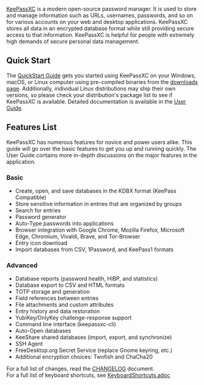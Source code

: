 [KeePassXC](https://keepassxc.org) is a modern open-source password manager. It is used to store and manage information such as URLs, usernames, passwords, and so on for various accounts on your web and desktop applications. KeePassXC stores all data in an encrypted database format while still providing secure access to that information. KeePassXC is helpful for people with extremely high demands of secure personal data management.

## Quick Start
The [QuickStart Guide](https://keepassxc.org/docs/KeePassXC_GettingStarted.html) gets you started using KeePassXC on your Windows, macOS, or Linux computer using pre-compiled binaries from the [downloads page](https://keepassxc.org/download). Additionally, individual Linux distributions may ship their own versions, so please check your distribution's package list to see if KeePassXC is available. Detailed documentation is available in the [User Guide](https://keepassxc.org/docs/KeePassXC_UserGuide.html).

## Features List
KeePassXC has numerous features for novice and power users alike. This guide will go over the basic features to get you up and running quickly. The User Guide contains more in-depth discussions on the major features in the application.

### Basic
* Create, open, and save databases in the KDBX format (KeePass Compatible)
* Store sensitive information in entries that are organized by groups
* Search for entries
* Password generator
* Auto-Type passwords into applications
* Browser integration with Google Chrome, Mozilla Firefox, Microsoft Edge, Chromium, Vivaldi, Brave, and Tor-Browser
* Entry icon download
* Import databases from CSV, 1Password, and KeePass1 formats

### Advanced
* Database reports (password health, HIBP, and statistics)
* Database export to CSV and HTML formats
* TOTP storage and generation
* Field references between entries
* File attachments and custom attributes
* Entry history and data restoration
* YubiKey/OnlyKey challenge-response support
* Command line interface (keepassxc-cli)
* Auto-Open databases
* KeeShare shared databases (import, export, and synchronize)
* SSH Agent
* FreeDesktop.org Secret Service (replace Gnome keyring, etc.)
* Additional encryption choices: Twofish and ChaCha20

For a full list of changes, read the [CHANGELOG](CHANGELOG.md) document. \
For a full list of keyboard shortcuts, see [KeyboardShortcuts.adoc](https://github.com/keepassxreboot/keepassxc/tree/develop/docs/topics/KeyboardShortcuts.adoc)